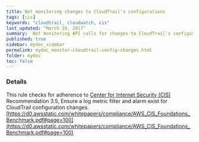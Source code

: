 ```yaml
---
title: Not monitoring changes to CloudTrail's configurations
tags: [cis]
keywords: "cloudtrail, cloudwatch, cis"
last_updated: “March 28, 2017"
summary:  Not monitoring API calls for changes to CloudTrail's configurations
published: true
sidebar: mydoc_sidebar
permalink: mydoc_monitor-cloudtrail-config-changes.html
folder: mydoc
toc: false
---
```


### Details  
This rule checks for adherence to [Center for Internet Security (CIS)](https://www.cisecurity.org/) Recommendation 3.5, Ensure a log metric filter and alarm exist for CloudTrail configuration changes. [https://d0.awsstatic.com/whitepapers/compliance/AWS_CIS_Foundations_Benchmark.pdf#page=100](https://d0.awsstatic.com/whitepapers/compliance/AWS_CIS_Foundations_Benchmark.pdf#page=100) 
